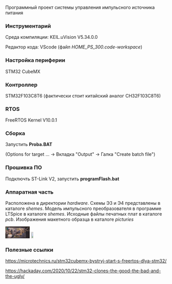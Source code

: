 Программный проект системы управления импульсного источника питания

### Инструментарий
Среда компиляции: KEIL.uVision V5.34.0.0 

Редактор кода: VScode (файл *HOME_PS_300.code-workspace*)

### Настройка периферии
STM32 CubeMX

### Контроллер
STM32F103C8T6 (фактически стоит китайский аналог CH32F103C8T6)

### RTOS
FreeRTOS Kernel V10.0.1

### Сборка 
Запустить **Proba.BAT**
 
(Options for target ... -> Вкладка "Output" -> Галка "Create batch file")

### Прошивка ПО
Подключть ST-Link V2, запустить **programFlash.bat**

### Аппаратная часть
Расположена в директории *hardware*. Схемы Э3 и Э4 представлены в каталоге *shemes*. Модель импульсного преобразователя в программе LTSpice в каталоге *shemes*. Исходные файлы печатных плат в каталоге *pcb*. Изображения макетного образца в каталоге *picturies*

<img src="https://github.com/sergey12malyshev/Smart-power-supply-350W/blob/develop/hardware/picturies/%D0%A1%D1%85%D0%B5%D0%BC%D0%B0%20%D1%83%D0%BF%D1%80%D0%B0%D0%B2%D0%BB%D0%B5%D0%BD%D0%B8%D1%8F%20%2B%20%D0%B7%D0%B0%D1%89%D0%B8%D1%82%D1%8B.jpg" width=15% height=15%>  <img src="https://github.com/sergey12malyshev/Smart-power-supply-350W/blob/develop/hardware/picturies/%D0%A1%D0%B8%D0%BB%D0%BE%D0%B2%D0%B0%D1%8F%20%D1%87%D0%B0%D1%81%D1%82%D1%8C.jpg" width=12% height=12%> 

### Полезные ссылки
https://microtechnics.ru/stm32cubemx-bystryj-start-s-freertos-dlya-stm32/

https://hackaday.com/2020/10/22/stm32-clones-the-good-the-bad-and-the-ugly/
